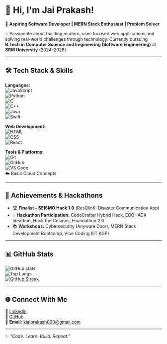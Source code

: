 # 🌟 Hi, I'm Jai Prakash!  

🚀 **Aspiring Software Developer | MERN Stack Enthusiast | Problem Solver**  

💡 Passionate about building modern, user-focused web applications and solving real-world challenges through technology. Currently pursuing **B.Tech in Computer Science and Engineering (Software Engineering)** at **SRM University** (2024–2028).  

---

## 🛠️ Tech Stack & Skills  

**Languages:**  
![JavaScript](https://img.shields.io/badge/JavaScript-F7DF1E?logo=javascript&logoColor=black)  
![Python](https://img.shields.io/badge/Python-3776AB?logo=python&logoColor=white)  
![C](https://img.shields.io/badge/C-00599C?logo=c&logoColor=white)  
![C++](https://img.shields.io/badge/C++-00599C?logo=cplusplus&logoColor=white)  
![Java](https://img.shields.io/badge/Java-ED8B00?logo=openjdk&logoColor=white)  
![Swift](https://img.shields.io/badge/Swift-FA7343?logo=swift&logoColor=white)  

**Web Development:**  
![HTML](https://img.shields.io/badge/HTML5-E34F26?logo=html5&logoColor=white)  
![CSS](https://img.shields.io/badge/CSS3-1572B6?logo=css3&logoColor=white)  
![React](https://img.shields.io/badge/React-20232A?logo=react&logoColor=61DAFB)  

**Tools & Platforms:**  
![Git](https://img.shields.io/badge/Git-F05032?logo=git&logoColor=white)  
![GitHub](https://img.shields.io/badge/GitHub-181717?logo=github&logoColor=white)  
![VS Code](https://img.shields.io/badge/VS%20Code-007ACC?logo=visualstudiocode&logoColor=white)  
☁️ Basic Cloud Concepts  

---


## 🎯 Achievements & Hackathons  

- 🏆 **Finalist – SEISMO Hack 1.0** (ResQlinK: Disaster Communication App)  
- 💡 **Hackathon Participation:** CodeCrafter Hybrid Hack, ECOHACK Ideathon, Hack the Cosmos, Foundathon 2.0  
- 📚 **Workshops:** Cybersecurity (Anyware Door), MERN Stack Development Bootcamp, Vibe Coding (IIT KGP)  

---

## 📊 GitHub Stats  

![GitHub stats](https://github-readme-stats.vercel.app/api?username=jaiprakash-k&show_icons=true&theme=radical)  
![Top Langs](https://github-readme-stats.vercel.app/api/top-langs/?username=jaiprakash-k&layout=compact&theme=radical)  
[![GitHub Streak](https://streak-stats.demolab.com?user=jaiprakash-k&theme=radical)](https://git.io/streak-stats)  

---

## 🌐 Connect With Me  

📌 [LinkedIn](https://www.linkedin.com/in/jai-prakash-k-103286355/)  
📌 [GitHub](https://github.com/jaiprakash-k)  
📩 **Email:** kjaiprakash000@gmail.com  

---

✨ *"Code. Learn. Build. Repeat."*  
